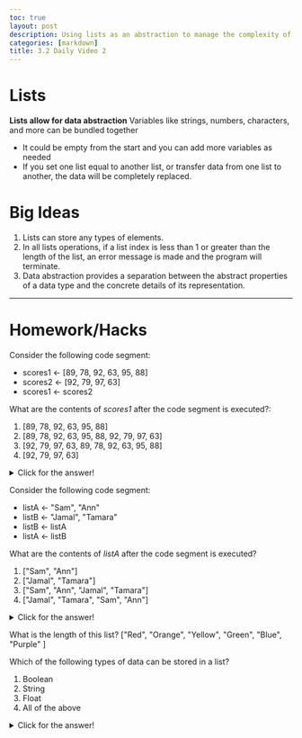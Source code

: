 ```yaml
---
toc: true
layout: post
description: Using lists as an abstraction to manage the complexity of a program. 
categories: [markdown]
title: 3.2 Daily Video 2 
---
```


# Lists
**Lists allow for data abstraction**
Variables like strings, numbers, characters, and more can be bundled together
- It could be empty from the start and you can add more variables as needed
- If you set one list equal to another list, or transfer data from one list to another, the data will be completely replaced. 

# Big Ideas
1. Lists can store any types of elements. 
2. In all lists operations, if a list index is less than 1 or greater than the length of the list, an error message is made and the program will terminate. 
3. Data abstraction provides a separation between the abstract properties of a data type and the concrete details of its representation. 

---

# Homework/Hacks
Consider the following code segment:
- scores1 <- [89, 78, 92, 63, 95, 88]
- scores2 <- [92, 79, 97, 63]
- scores1 <- scores2

What are the contents of *scores1* after the code segment is executed?: 

1. [89, 78, 92, 63, 95, 88]
2. [89, 78, 92, 63, 95, 88, 92, 79, 97, 63]
3. [92, 79, 97, 63, 89, 78, 92, 63, 95, 88]
4. [92, 79, 97, 63]
    
<details closed>
<summary>Click for the answer!</summary>
    4. Because the data is not being appended from *scores2* into *scores1*. 
</details>


Consider the following code segment:
- listA <- "Sam", "Ann"
- listB <- "Jamal", "Tamara"
- listB <- listA
- listA <- listB

What are the contents of *listA* after the code segment is executed?

1. ["Sam", "Ann"]
2. ["Jamal", "Tamara"]
3. ["Sam", "Ann", "Jamal", "Tamara"]
4. ["Jamal", "Tamara", "Sam", "Ann"]

<details closed>
<summary>Click for the answer!</summary>
1. Because all of the data from listA "Sam" and "Ann" replace what is in listB. So if listB replaces what is in listA, "Sam" and "Ann" will still be the only data in that list. 
</details>

What is the length of this list?
["Red", "Orange", "Yellow", "Green", "Blue", "Purple" ]

Which of the following types of data can be stored in a list?
1. Boolean
2. String
3. Float
4. All of the above
<details closed>
<summary>Click for the answer!</summary>
4. Any type of data can be stored within a list. A list can contain a mix of types of data. 
</details>
